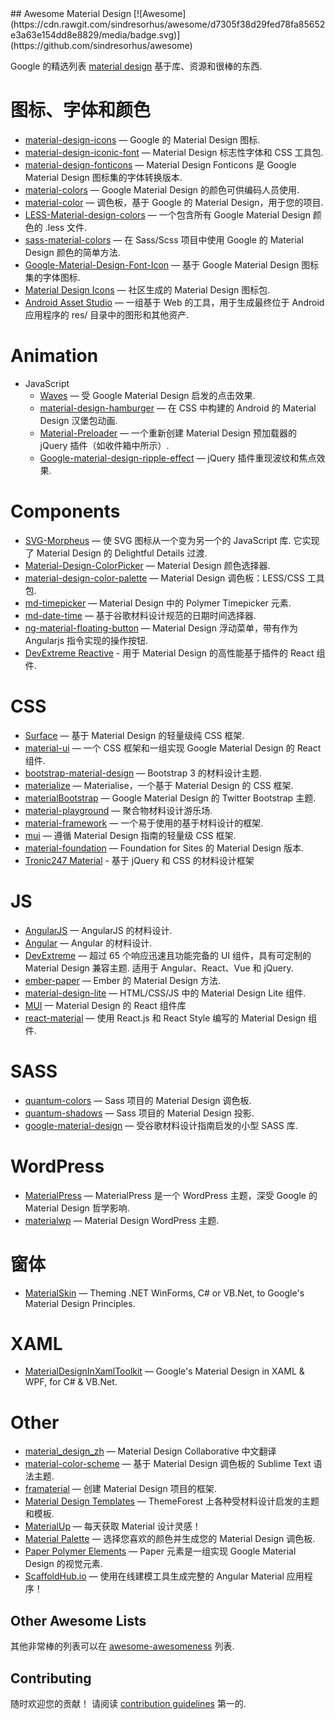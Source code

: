 <div class="github-widget" data-repo="sachin1092/awesome-material"></div>
## Awesome Material Design [![Awesome](https://cdn.rawgit.com/sindresorhus/awesome/d7305f38d29fed78fa85652e3a63e154dd8e8829/media/badge.svg)](https://github.com/sindresorhus/awesome)

Google 的精选列表 [material design](http://www.google.com/design/spec) 基于库、资源和很棒的东西.

图标、字体和颜色
==
  - [material-design-icons](https://github.com/google/material-design-icons) — Google 的 Material Design 图标.
  - [material-design-iconic-font](https://github.com/zavoloklom/material-design-iconic-font) — Material Design 标志性字体和 CSS 工具包.
  - [material-design-fonticons](https://github.com/designjockey/material-design-fonticons) — Material Design Fonticons 是 Google Material Design 图标集的字体转换版本.
  - [material-colors](https://github.com/shuhei/material-colors) — Google Material Design 的颜色可供编码人员使用.
  - [material-color](https://github.com/mrmlnc/material-color) — 调色板，基于 Google 的 Material Design，用于您的项目.
  - [LESS-Material-design-colors](https://github.com/tisign/LESS-Material-design-colors) — 一个包含所有 Google Material Design 颜色的 .less 文件.
  - [sass-material-colors](https://github.com/minusfive/sass-material-colors) — 在 Sass/Scss 项目中使用 Google 的 Material Design 颜色的简单方法.
  - [Google-Material-Design-Font-Icon](https://github.com/Seb-L/Google-Material-Design-Font-Icon) — 基于 Google Material Design 图标集的字体图标.
  - [Material Design Icons](https://materialdesignicons.com/) — 社区生成的 Material Design 图标包.
  - [Android Asset Studio](https://romannurik.github.io/AndroidAssetStudio/) — 一组基于 Web 的工具，用于生成最终位于 Android 应用程序的 res/ 目录中的图形和其他资产.

Animation
==
  - JavaScript
    - [Waves](https://github.com/fians/Waves) — 受 Google Material Design 启发的点击效果.
    - [material-design-hamburger](https://github.com/swirlycheetah/material-design-hamburger) — 在 CSS 中构建的 Android 的 Material Design 汉堡包动画.
    - [Material-Preloader](https://github.com/aarondo/Material-Preloader) — 一个重新创建 Material Design 预加载器的 jQuery 插件（如收件箱中所示）.
    - [Google-material-design-ripple-effect](https://github.com/ninox92/Google-material-design-ripple-effect) — jQuery 插件重现波纹和焦点效果.
  
Components
==
  - [SVG-Morpheus](https://github.com/alexk111/SVG-Morpheus)  — 使 SVG 图标从一个变为另一个的 JavaScript 库. 它实现了 Material Design 的 Delightful Details 过渡.
  - [Material-Design-ColorPicker](https://github.com/Fraina/Material-Design-ColorPicker) — Material Design 颜色选择器.
  - [material-design-color-palette](https://github.com/zavoloklom/material-design-color-palette) — Material Design 调色板：LESS/CSS 工具包.
  - [md-timepicker](https://github.com/dotlouis/md-timepicker) — Material Design 中的 Polymer Timepicker 元素.
  - [md-date-time](https://github.com/SimeonC/md-date-time) — 基于谷歌材料设计规范的日期时间选择器.
  - [ng-material-floating-button](https://github.com/nobitagit/ng-material-floating-button) — Material Design 浮动菜单，带有作为 Angularjs 指令实现的操作按钮.
  - [DevExtreme Reactive](https://devexpress.github.io/devextreme-reactive/react) - 用于 Material Design 的高性能基于插件的 React 组件.


CSS
==
  - [Surface](https://github.com/mildrenben/surface) — 基于 Material Design 的轻量级纯 CSS 框架.
  - [material-ui](https://github.com/callemall/material-ui) — 一个 CSS 框架和一组实现 Google Material Design 的 React 组件.
  - [bootstrap-material-design](https://github.com/FezVrasta/bootstrap-material-design) — Bootstrap 3 的材料设计主题.
  - [materialize](https://github.com/Dogfalo/materialize) — Materialise，一个基于 Material Design 的 CSS 框架.
  - [materialBootstrap](https://github.com/throrin19/materialBootstrap) — Google Material Design 的 Twitter Bootstrap 主题.
  - [material-playground](https://github.com/ebidel/material-playground) — 聚合物材料设计游乐场.
  - [material-framework](https://github.com/nt1m/material-framework) — 一个易于使用的基于材料设计的框架.
  - [mui](https://github.com/muicss/mui) — 遵循 Material Design 指南的轻量级 CSS 框架.
  - [material-foundation](https://github.com/eucalyptuss/material-foundation) — Foundation for Sites 的 Material Design 版本.
  - [Tronic247 Material](https://www.tronic247.com/material/) - 基于 jQuery 和 CSS 的材料设计框架

JS
==
  - [AngularJS](https://github.com/angular/material) — AngularJS 的材料设计.
  - [Angular](https://github.com/angular/material2) — Angular 的材料设计.
  - [DevExtreme](https://js.devexpress.com)  — 超过 65 个响应迅速且功能完备的 UI 组件，具有可定制的 Material Design 兼容主题. 适用于 Angular、React、Vue 和 jQuery.
  - [ember-paper](https://github.com/miguelcobain/ember-paper) — Ember 的 Material Design 方法.
  - [material-design-lite](https://github.com/google/material-design-lite/) — HTML/CSS/JS 中的 Material Design Lite 组件.
  - [MUI](https://mui.com/) — Material Design 的 React 组件库
  - [react-material](https://github.com/BerkeleyTrue/react-material) — 使用 React.js 和 React Style 编写的 Material Design 组件.


SASS
==
  - [quantum-colors](https://github.com/nkpfstr/quantum-colors) — Sass 项目的 Material Design 调色板.
  - [quantum-shadows](https://github.com/nkpfstr/quantum-shadows) — Sass 项目的 Material Design 投影.
  - [google-material-design](https://github.com/axyz/google-material-design) — 受谷歌材料设计指南启发的小型 SASS 库.


WordPress
==
  - [MaterialPress](https://github.com/alexpatin/MaterialPress) — MaterialPress 是一个 WordPress 主题，深受 Google 的 Material Design 哲学影响.
  - [materialwp](https://github.com/braginteractive/materialwp) — Material Design WordPress 主题.
  
 窗体
==
- [MaterialSkin](https://github.com/IgnaceMaes/MaterialSkin) — Theming .NET WinForms, C# or VB.Net, to Google's Material Design Principles.

XAML
==
 - [MaterialDesignInXamlToolkit](https://github.com/ButchersBoy/MaterialDesignInXamlToolkit) — Google's Material Design in XAML & WPF, for C# & VB.Net.

Other
==
  - [material_design_zh](https://github.com/1sters/material_design_zh) — Material Design Collaborative 中文翻译
  - [material-color-scheme](https://github.com/paradox41/material-color-scheme) — 基于 Material Design 调色板的 Sublime Text 语法主题.
  - [framaterial](https://github.com/Framaterial/framaterial) — 创建 Material Design 项目的框架.
  - [Material Design Templates](http://themeforest.net/tags/material%20design) — ThemeForest 上各种受材料设计启发的主题和模板.
  - [MaterialUp](http://www.materialup.com/) — 每天获取 Material 设计灵感！
  - [Material Palette](http://www.materialpalette.com/) — 选择您喜欢的颜色并生成您的 Material Design 调色板.
  - [Paper Polymer Elements](https://elements.polymer-project.org/browse?package=paper-elements) — Paper 元素是一组实现 Google Material Design 的视觉元素.
  - [ScaffoldHub.io](https://scaffoldhub.io) — 使用在线建模工具生成完整的 Angular Material 应用程序！
  
## Other Awesome Lists
其他非常棒的列表可以在 [awesome-awesomeness](https://github.com/bayandin/awesome-awesomeness) 列表.

## Contributing

随时欢迎您的贡献！ 请阅读 [contribution guidelines](https://github.com/sachin1092/awesome-material/blob/master/contributing.md) 第一的.

